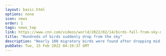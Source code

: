 ```yaml
---
layout: basic.html
options: none
icon: news
order: 1
tags: news_top
link: https://www.cnn.com/videos/world/2022/02/14/birds-fall-from-sky-mexico-orig-jc.cnn
title: "Hundreds of birds suddenly drop from the sky"
description: "Nearly 100 migratory birds were found after dropping mid-flight in Chihuahua, Mexico. Local authorities haven't confirmed what caused the birds' sudden death, Reuters reports."
pubDate: Tue, 15 Feb 2022 04:19:37 GMT
---
```

